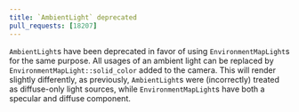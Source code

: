 ```yaml
---
title: `AmbientLight` deprecated
pull_requests: [18207]
---
```


`AmbientLight`s have been deprecated in favor of using `EnvironmentMapLight`s for the same purpose.
All usages of an ambient light can be replaced by `EnvironmentMapLight::solid_color` added to the camera.
This will render slightly differently, as previously, `AmbientLight`s were (incorrectly) treated as diffuse-only light sources,
while `EnvironmentMapLight`s have both a specular and diffuse component.
